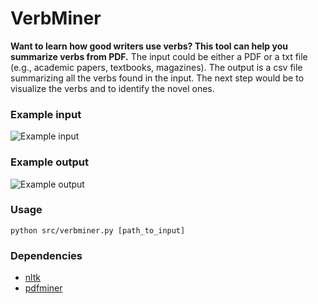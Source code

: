 # VerbMiner

**Want to learn how good writers use verbs? This tool can help you summarize verbs from PDF.**
The input could be either a PDF or a txt file (e.g., academic papers, textbooks, magazines). The output is a csv file summarizing all the verbs found in the input. The next step would be to visualize the verbs and to identify the novel ones.

### Example input
![Example input](http://i.imgur.com/1zptycB.png)

### Example output
![Example output](http://i.imgur.com/2s0dKDq.png)

### Usage
`python src/verbminer.py [path_to_input]`

### Dependencies
* [nltk](http://www.nltk.org/)
* [pdfminer](https://pypi.python.org/pypi/pdfminer/)
